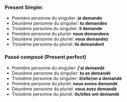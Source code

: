### Present Simple:
- Première personne du singulier: **je demande**
- Deuxième personne du singulier: **tu demandes**
- Troisième personne du singulier: **il demande**
- Première personne du pluriel: **nous demandons**
- Deuxième personne du pluriel: **vous demandez**
- Troisième personne du pluriel: **ils demandent**

### Passé composé (Present perfect)
- Première personne du singulier: **j'ai demandé**
- Deuxième personne du singulier: **tu as demandé**
- Troisième personne du singulier: **il/elle/on a demandé**
- Première personne du pluriel: **nous avons demandé**
- Deuxième personne du pluriel: **vous avez demandé**	
- Troisième personne du pluriel: **ils/elles ont demandé**
